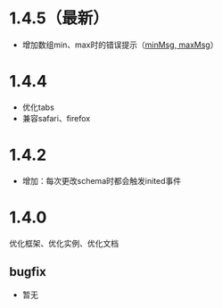 # 1.4.5（最新）
- 增加数组min、max时的错误提示（[minMsg, maxMsg](../base/array.md#配置属性)）

# 1.4.4
- 优化tabs
- 兼容safari、firefox

# 1.4.2
- 增加：每次更改schema时都会触发inited事件

# 1.4.0
优化框架、优化实例、优化文档

## bugfix
- 暂无

